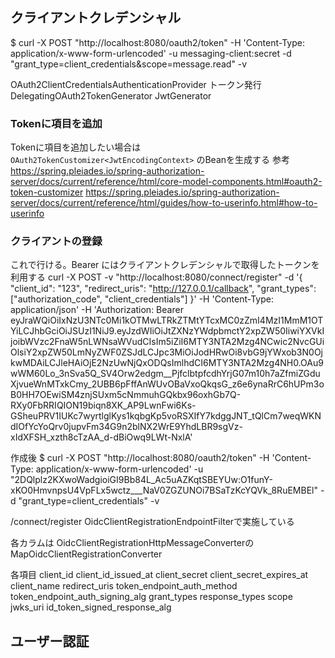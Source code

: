 ## クライアントクレデンシャル
$ curl -X POST "http://localhost:8080/oauth2/token" -H 'Content-Type: application/x-www-form-urlencoded' -u messaging-client:secret -d "grant_type=client_credentials&scope=message.read" -v

OAuth2ClientCredentialsAuthenticationProvider
トークン発行
DelegatingOAuth2TokenGenerator
JwtGenerator


### Tokenに項目を追加
Tokenに項目を追加したい場合は `OAuth2TokenCustomizer<JwtEncodingContext>` のBeanを生成する
参考
https://spring.pleiades.io/spring-authorization-server/docs/current/reference/html/core-model-components.html#oauth2-token-customizer
https://spring.pleiades.io/spring-authorization-server/docs/current/reference/html/guides/how-to-userinfo.html#how-to-userinfo

### クライアントの登録
これで行ける。Bearer にはクライアントクレデンシャルで取得したトークンを利用する
curl -X POST -v "http://localhost:8080/connect/register" -d '{ "client_id": "123", "redirect_uris": "http://127.0.0.1/callback", "grant_types": ["authorization_code", "client_credentials"] }' -H 'Content-Type: application/json' -H 'Authorization: Bearer eyJraWQiOiIxNzU3NTc0Mi1kOTMwLTRkZTMtYTcxMC0zZmI4MzI1MmM1OTYiLCJhbGciOiJSUzI1NiJ9.eyJzdWIiOiJtZXNzYWdpbmctY2xpZW50IiwiYXVkIjoibWVzc2FnaW5nLWNsaWVudCIsIm5iZiI6MTY3NTA2Mzg4NCwic2NvcGUiOlsiY2xpZW50LmNyZWF0ZSJdLCJpc3MiOiJodHRwOi8vbG9jYWxob3N0OjkwMDAiLCJleHAiOjE2NzUwNjQxODQsImlhdCI6MTY3NTA2Mzg4NH0.OAu9wWM60Lo_3nSva5Q_SV4Orw2edgm__PjfclbtpfcdhYrjG07m10h7aZfmiZGduXjvueWnMTxkCmy_2UBB6pFffAnWUvOBaVxoQkqsG_z6e6ynaRrC6hUPm3oB0HH7OEwiSM4znjSUxm5cNmmuhGQkbx96oxhGb7Q-RXy0FbRRIQION19biqn8XK_AP9LwnFwi6Ks-GSheuPRV1IUKc7wyrtlglKys1kqbgKp5voRSXIfY7kdggJNT_tQlCm7weqWKNdIOfYcYoQrv0jupvFm34G9n2blNX2WrE9YhdLBR9sgVz-xIdXFSH_xzth8cTzAA_d-dBiOwq9LWt-NxlA'

作成後
$ curl -X POST "http://localhost:8080/oauth2/token" -H 'Content-Type: application/x-www-form-urlencoded' -u "2DQlplz2KXwoWadgioiGI9Bb84L_Ac5uAZKqtSBEYUw:O1funY-xKO0HmvnpsU4VpFLx5wctz___NaV0ZGZUNOi7BSaTzKcYQVk_8RuEMBEl" -d "grant_type=client_credentials" -v

/connect/register
OidcClientRegistrationEndpointFilterで実施している

各カラムは
OidcClientRegistrationHttpMessageConverterの
MapOidcClientRegistrationConverter

各項目
client_id
client_id_issued_at
client_secret
client_secret_expires_at
client_name
redirect_uris
token_endpoint_auth_method
token_endpoint_auth_signing_alg
grant_types
response_types
scope
jwks_uri
id_token_signed_response_alg

## ユーザー認証
